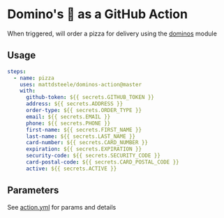 # Domino's 🍕 as a GitHub Action

When triggered, will order a pizza for delivery using the [dominos](https://github.com/RIAEvangelist/node-dominos-pizza-api) module

## Usage

```yml
steps:
  - name: pizza
    uses: mattdsteele/dominos-action@master
    with:
      github-token: ${{ secrets.GITHUB_TOKEN }}
      address: ${{ secrets.ADDRESS }}
      order-type: ${{ secrets.ORDER_TYPE }}
      email: ${{ secrets.EMAIL }}
      phone: ${{ secrets.PHONE }}
      first-name: ${{ secrets.FIRST_NAME }}
      last-name: ${{ secrets.LAST_NAME }}
      card-number: ${{ secrets.CARD_NUMBER }}
      expiration: ${{ secrets.EXPIRATION }}
      security-code: ${{ secrets.SECURITY_CODE }}
      card-postal-code: ${{ secrets.CARD_POSTAL_CODE }}
      active: ${{ secrets.ACTIVE }}
```

## Parameters

See [action.yml](./action.yml) for params and details

